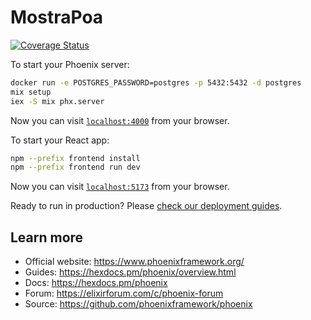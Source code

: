 # MostraPoa

[![Coverage Status](https://coveralls.io/repos/github/mostra-poa/mostra-poa/badge.svg?branch=coverage)](https://coveralls.io/github/mostra-poa/mostra-poa?branch=coverage)

To start your Phoenix server:

```bash
docker run -e POSTGRES_PASSWORD=postgres -p 5432:5432 -d postgres
mix setup
iex -S mix phx.server
```
Now you can visit [`localhost:4000`](http://localhost:4000) from your browser.

To start your React app:

```bash
npm --prefix frontend install
npm --prefix frontend run dev
```

Now you can visit [`localhost:5173`](http://localhost:5173) from your browser.

Ready to run in production? Please [check our deployment guides](https://hexdocs.pm/phoenix/deployment.html).

## Learn more

  * Official website: https://www.phoenixframework.org/
  * Guides: https://hexdocs.pm/phoenix/overview.html
  * Docs: https://hexdocs.pm/phoenix
  * Forum: https://elixirforum.com/c/phoenix-forum
  * Source: https://github.com/phoenixframework/phoenix
